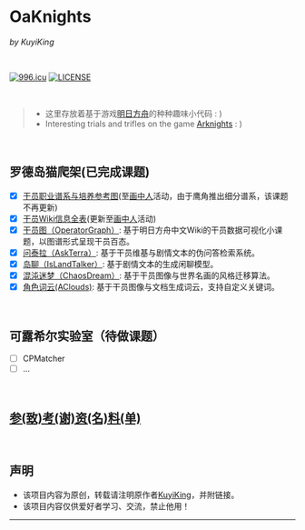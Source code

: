 # OaKnights
*by KuyiKing*

<br>

[![996.icu](https://img.shields.io/badge/link-996.icu-red.svg)](https://996.icu)
[![LICENSE](https://img.shields.io/badge/license-Anti%20996-blue.svg)](https://github.com/996icu/996.ICU/blob/master/LICENSE)

<br>

> * 这里存放着基于游戏[明日方舟](https://ak.hypergryph.com/index)的种种趣味小代码 : )
> * Interesting trials and trifles on the game [Arknights](https://ak.hypergryph.com/index) : )
<br>

## 罗德岛猫爬架(已完成课题)
- [x] [干员职业谱系与培养参考图](https://github.com/Schlampig/OaKnights/blob/main/OperatorSchema/%E6%96%B9%E8%88%9F%E5%B9%B2%E5%91%98%E8%81%8C%E4%B8%9A%E8%B0%B1%E7%B3%BB%E4%B8%8E%E5%9F%B9%E5%85%BB%E5%8F%82%E8%80%83_20210218.png)(至[画中人](http://prts.wiki/w/%E7%94%BB%E4%B8%AD%E4%BA%BA)活动，由于鹰角推出细分谱系，该课题不再更新)
- [x] [干员Wiki信息全表](https://github.com/Schlampig/OaKnights/blob/main/RelateData/operator_all.csv)(更新至[画中人](http://prts.wiki/w/%E7%94%BB%E4%B8%AD%E4%BA%BA)活动)
- [x] [干员图（OperatorGraph）](https://github.com/Schlampig/OaKnights/tree/main/OperatorGraph): 基于明日方舟中文Wiki的干员数据可视化小课题，以图谱形式呈现干员百态。
- [x] [问泰拉（AskTerra）](https://github.com/Schlampig/OaKnights/tree/main/AskTerra): 基于干员维基与剧情文本的伪问答检索系统。
- [x] [岛聊（IsLandTalker）](https://github.com/Schlampig/OaKnights/tree/main/IsLandTalker): 基于剧情文本的生成闲聊模型。
- [x] [混沌迷梦（ChaosDream）](https://github.com/Schlampig/OaKnights/blob/main/ChaosDream/README.md): 基于干员图像与世界名画的风格迁移算法。
- [x] [角色词云(AClouds)](https://github.com/Schlampig/OaKnights/tree/main/AClouds): 基于干员图像与文档生成词云，支持自定义关键词。
<br>

## 可露希尔实验室（待做课题）
- [ ] CPMatcher
- [ ] ... 
<br>

## [参(致)考(谢)资(名)料(单)](https://github.com/Schlampig/OaKnights/blob/main/References/README.md)
<br>

## 声明
- 该项目内容为原创，转载请注明原作者[KuyiKing](https://github.com/Schlampig)，并附链接。
- 该项目内容仅供爱好者学习、交流，禁止他用！

---

